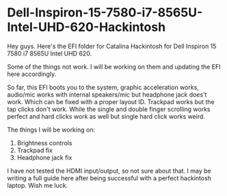 # Dell-Inspiron-15-7580-i7-8565U-Intel-UHD-620-Hackintosh

Hey guys. Here's the EFI folder for Catalina Hackintosh for Dell Inspiron 15 7580 i7 8565U Intel UHD 620.

Some of the things not work. I will be working on them and updating the EFI here accordingly.

So far, this EFI boots you to the system, graphic acceleration works, audio/mic works with internal speakers/mic but headphone jack does't work. Which can be fixed with a proper layout ID. Trackpad works but the tap clicks don't work. While the single and double finger scrolling works perfect and hard clicks work as well but single hard click works weird. 

The things I will be working on:
1. Brightness controls
2. Trackpad fix
3. Headphone jack fix

I have not tested the HDMI input/output, so not sure about that. I may be writing a full guide here after being successful with a perfect hackintosh laptop. Wish me luck.
